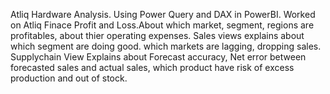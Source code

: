 Atliq Hardware Analysis.
Using Power Query and DAX in PowerBI.
Worked on Atliq Finace Profit and Loss.About which market, segment, regions are profitables, about thier operating expenses.
Sales views explains about which segment are doing good. which markets are lagging, dropping sales.
Supplychain View Explains about Forecast accuracy, Net error between forecasted sales and actual sales, which product have risk of excess production and out of stock.
